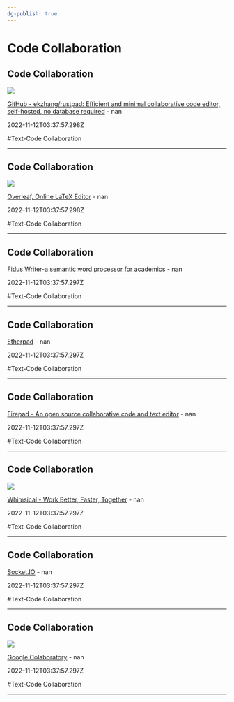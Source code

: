 ```yaml
---
dg-publish: true
---
```


# Code Collaboration

## Code Collaboration

![](https://repository-images.githubusercontent.com/372695773/95412c80-c628-11eb-88e5-352f9edd9b96)

[GitHub - ekzhang/rustpad: Efficient and minimal collaborative code editor, self-hosted, no database required](https://github.com/ekzhang/rustpad) - nan

2022-11-12T03:37:57.298Z

#Text-Code Collaboration

---

## Code Collaboration

![](https://cdn.overleaf.com/img/ol-brand/overleaf_og_logo.png)

[Overleaf, Online LaTeX Editor](https://www.overleaf.com) - nan

2022-11-12T03:37:57.298Z

#Text-Code Collaboration

---

## Code Collaboration

[Fidus Writer-a semantic word processor for academics](https://www.fiduswriter.org) - nan

2022-11-12T03:37:57.297Z

#Text-Code Collaboration

---

## Code Collaboration

[Etherpad](https://etherpad.org) - nan

2022-11-12T03:37:57.297Z

#Text-Code Collaboration

---

## Code Collaboration

[Firepad - An open source collaborative code and text editor](https://firepad.io) - nan

2022-11-12T03:37:57.297Z

#Text-Code Collaboration

---

## Code Collaboration

![](https://whimsical.com/assets/cards/twitter-card-whimsical-v3@2x.png)

[Whimsical - Work Better, Faster, Together](https://whimsical.com) - nan

2022-11-12T03:37:57.297Z

#Text-Code Collaboration

---

## Code Collaboration

[Socket.IO](https://socket.io) - nan

2022-11-12T03:37:57.297Z

#Text-Code Collaboration

---

## Code Collaboration

![](https://colab.research.google.com/img/colab_favicon_256px.png)

[Google Colaboratory](https://colab.research.google.com) - nan

2022-11-12T03:37:57.297Z

#Text-Code Collaboration

---
